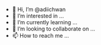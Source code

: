 - 👋 Hi, I’m @adiichwan
- 👀 I’m interested in ...
- 🌱 I’m currently learning ...
- 💞️ I’m looking to collaborate on ...
- 📫 How to reach me ...

<!---
adiichwan/adiichwan is a ✨ special ✨ repository because its `README.md` (this file) appears on your GitHub profile.
You can click the Preview link to take a look at your changes.
--->
